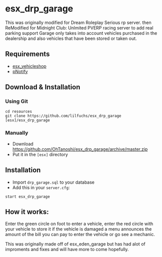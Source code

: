 # esx_drp_garage

This was originally modified for Dream Roleplay Serious rp server. then ReModified for Midnight Club: Unlmited PVERP racing server to add real parking support
Garage only takes into account vehicles purchased in the dealership and also vehicles that have been stored or taken out.

## Requirements
* [esx_vehicleshop](https://github.com/ESX-Org/esx_vehicleshop)
* [pNotify](https://github.com/Nick78111/pNotify)


## Download & Installation

### Using Git
```
cd resources
git clone https://github.com/lilfuchs/esx_drp_garage [esx]/esx_drp_garage
```

### Manually
- Download https://github.com/OhTanoshi/esx_drp_garage/archive/master.zip
- Put it in the `[esx]` directory

## Installation
- Import `drp_garage.sql` to your database
- Add this in your `server.cfg`:

```
start esx_drp_garage
```

## How it works:
Enter the green circle on foot to enter a vehicle, enter the red circle with your vehicle to store it if the vehicle is damaged a menu announces the amount of the bill you can pay to enter the vehicle or go see a mechanic.

This was originally made off of esx_eden_garage but has had alot of improments and fixes and will have more to come hopefully.

